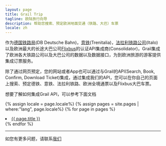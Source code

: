 ```yaml
---
layout: page
title: Grail Trip
tagline: 欧陆旅行向导
description: 帮助您搜索、预定欧洲地面交通（铁路、大巴）车票
locale: zh
---
```


作为[德国铁路局](https://www.bahn.com/i/view/index.shtml)(DB Deutsche Bahn)，[意铁](trenitalia.com)(Trenitalia)，[法拉利铁路公司](italotreno.it/en)(Italo)以及欧洲最大的长途大巴公司[Flixbus](flixbus.com)的认证API集成商(Consolidator)，Grail集成了欧洲各大铁路公司以及大巴公司的数据以及数据接口，为到欧洲旅游的游客提供集成订票服务。

除了通过网页预定，您的网站或者App也可以通过与Grail的API(Search, Book, Confirm, Download Ticket)集成，通过集成我们的API，您可以在你自己的页面上搜索、预定德铁、意铁、法拉利铁路、欧洲全境通票以及Flixbus大巴车票。

想要了解如何集成Grail API，可以参考下面文档

{% assign locale = page.locale%}
{% assign pages = site.pages | where:"lang", page.locale%}
{% for page in pages %}
  <li>
      <a class="post-link" href="{{ page.url | prepend: site.baseurl }}">{{ page.title }}</a>
  </li>
{% endfor %}

<br>

---
如您有更多问题，请联系[我们](mailto:oulu@ul-e.com) 
